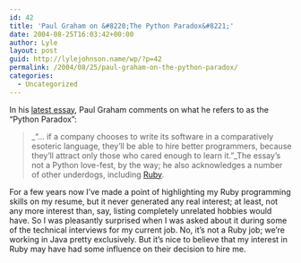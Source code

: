 ```yaml
---
id: 42
title: 'Paul Graham on &#8220;The Python Paradox&#8221;'
date: 2004-08-25T16:03:42+00:00
author: Lyle
layout: post
guid: http://lylejohnson.name/wp/?p=42
permalink: /2004/08/25/paul-graham-on-the-python-paradox/
categories:
  - Uncategorized
---
```

In his [latest essay](http://www.paulgraham.com/pypar.html), Paul Graham comments on what he refers to as the &#8220;Python Paradox&#8221;:

> _&#8220;&#8230; if a company chooses to write its software in a comparatively esoteric language, they&#8217;ll be able to hire better programmers, because they&#8217;ll attract only those who cared enough to learn it.&#8221;_The essay&#8217;s not a Python love-fest, by the way; he also acknowledges a number of other underdogs, including [Ruby](http://www.ruby-lang.org).

For a few years now I&#8217;ve made a point of highlighting my Ruby programming skills on my resume, but it never generated any real interest; at least, not any more interest than, say, listing completely unrelated hobbies would have. So I was pleasantly surprised when I was asked about it during some of the technical interviews for my current job. No, it&#8217;s not a Ruby job; we&#8217;re working in Java pretty exclusively. But it&#8217;s nice to believe that my interest in Ruby may have had some influence on their decision to hire me.